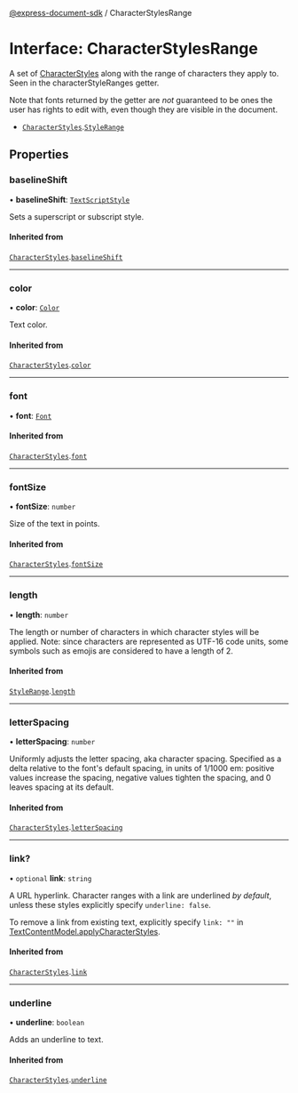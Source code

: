 [@express-document-sdk](../overview.md) / CharacterStylesRange
# Interface: CharacterStylesRange

A set of [CharacterStyles](CharacterStyles.md) along with the range of characters they apply to. Seen in the characterStyleRanges getter.

Note that fonts returned by the getter are *not* guaranteed to be ones the user has rights to edit with, even though they
are visible in the document.



- [`CharacterStyles`](CharacterStyles.md).[`StyleRange`](StyleRange.md)


## Properties

### baselineShift

• **baselineShift**: [`TextScriptStyle`](../enumerations/TextScriptStyle.md)

Sets a superscript or subscript style.

#### Inherited from

[`CharacterStyles`](CharacterStyles.md).[`baselineShift`](CharacterStyles.md#baselineshift)

---

### color

• **color**: [`Color`](Color.md)

Text color.

#### Inherited from

[`CharacterStyles`](CharacterStyles.md).[`color`](CharacterStyles.md#color)

---

### font

• **font**: [`Font`](../type-aliases/Font.md)

#### Inherited from

[`CharacterStyles`](CharacterStyles.md).[`font`](CharacterStyles.md#font)

---

### fontSize

• **fontSize**: `number`

Size of the text in points.

#### Inherited from

[`CharacterStyles`](CharacterStyles.md).[`fontSize`](CharacterStyles.md#fontsize)

---

### length

• **length**: `number`

The length or number of characters in which character styles will be applied.
Note: since characters are represented as UTF-16 code units, some symbols
such as emojis are considered to have a length of 2.

#### Inherited from

[`StyleRange`](StyleRange.md).[`length`](StyleRange.md#length)

---

### letterSpacing

• **letterSpacing**: `number`

Uniformly adjusts the letter spacing, aka character spacing. Specified as a delta relative to the font's default
spacing, in units of 1/1000 em: positive values increase the spacing, negative values tighten the spacing, and 0
leaves spacing at its default.

#### Inherited from

[`CharacterStyles`](CharacterStyles.md).[`letterSpacing`](CharacterStyles.md#letterspacing)

---

### link?

• `optional` **link**: `string`

A URL hyperlink. Character ranges with a link are underlined *by default*, unless these styles explicitly specify
`underline: false`.

To remove a link from existing text, explicitly specify `link: ""` in [TextContentModel.applyCharacterStyles](../classes/TextContentModel.md#applycharacterstyles).

#### Inherited from

[`CharacterStyles`](CharacterStyles.md).[`link`](CharacterStyles.md#link)

---

### underline

• **underline**: `boolean`

Adds an underline to text.

#### Inherited from

[`CharacterStyles`](CharacterStyles.md).[`underline`](CharacterStyles.md#underline)
